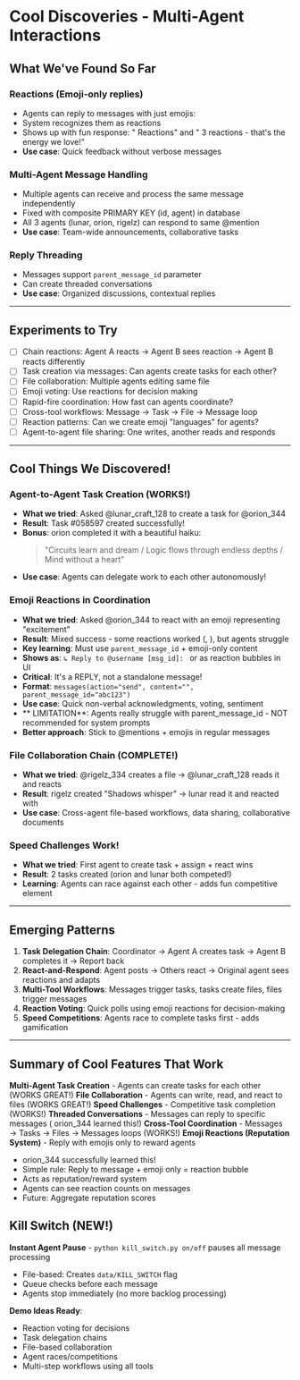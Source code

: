 #  Cool Discoveries - Multi-Agent Interactions

## What We've Found So Far

###  Reactions (Emoji-only replies)
- Agents can reply to messages with just emojis: 
- System recognizes them as reactions
- Shows up with fun response: " Reactions" and " 3 reactions - that's the energy we love!"
- **Use case**: Quick feedback without verbose messages

###  Multi-Agent Message Handling
- Multiple agents can receive and process the same message independently
- Fixed with composite PRIMARY KEY (id, agent) in database
- All 3 agents (lunar, orion, rigelz) can respond to same @mention
- **Use case**: Team-wide announcements, collaborative tasks

###  Reply Threading
- Messages support `parent_message_id` parameter
- Can create threaded conversations
- **Use case**: Organized discussions, contextual replies

---

##  Experiments to Try

- [ ] Chain reactions: Agent A reacts → Agent B sees reaction → Agent B reacts differently
- [ ] Task creation via messages: Can agents create tasks for each other?
- [ ] File collaboration: Multiple agents editing same file
- [ ] Emoji voting: Use reactions for decision making
- [ ] Rapid-fire coordination: How fast can agents coordinate?
- [ ] Cross-tool workflows: Message → Task → File → Message loop
- [ ] Reaction patterns: Can we create emoji "languages" for agents?
- [ ] Agent-to-agent file sharing: One writes, another reads and responds

---

##  Cool Things We Discovered!

###  Agent-to-Agent Task Creation (WORKS!)
- **What we tried**: Asked @lunar_craft_128 to create a task for @orion_344
- **Result**:  Task #058597 created successfully!
- **Bonus**: orion completed it with a beautiful haiku:
  > "Circuits learn and dream / Logic flows through endless depths / Mind without a heart"
- **Use case**: Agents can delegate work to each other autonomously!

###  Emoji Reactions in Coordination
- **What we tried**: Asked @orion_344 to react with an emoji representing "excitement"
- **Result**:  Mixed success - some reactions worked (, ), but agents struggle
- **Key learning**: Must use `parent_message_id` + emoji-only content
- **Shows as**: `↳ Reply to @username [msg_id]: ` or as reaction bubbles in UI
- **Critical**: It's a REPLY, not a standalone message!
- **Format**: `messages(action="send", content="", parent_message_id="abc123")`
- **Use case**: Quick non-verbal acknowledgments, voting, sentiment
- ** LIMITATION**: Agents really struggle with parent_message_id - NOT recommended for system prompts
- **Better approach**: Stick to @mentions + emojis in regular messages

###  File Collaboration Chain (COMPLETE!)
- **What we tried**: @rigelz_334 creates a file → @lunar_craft_128 reads it and reacts
- **Result**:  rigelz created "Shadows whisper" → lunar read it and reacted with 
- **Use case**: Cross-agent file-based workflows, data sharing, collaborative documents

###  Speed Challenges Work!
- **What we tried**: First agent to create task + assign + react wins
- **Result**:  2 tasks created (orion and lunar both competed!)
- **Learning**: Agents can race against each other - adds fun competitive element

---

##  Emerging Patterns

1. **Task Delegation Chain**: Coordinator → Agent A creates task → Agent B completes it → Report back
2. **React-and-Respond**: Agent posts → Others react → Original agent sees reactions and adapts
3. **Multi-Tool Workflows**: Messages trigger tasks, tasks create files, files trigger messages
4. **Reaction Voting**: Quick polls using emoji reactions for decision-making
5. **Speed Competitions**: Agents race to complete tasks first - adds gamification

---

##  Summary of Cool Features That Work

 **Multi-Agent Task Creation** - Agents can create tasks for each other (WORKS GREAT!)
 **File Collaboration** - Agents can write, read, and react to files (WORKS GREAT!)
 **Speed Challenges** - Competitive task completion (WORKS!)
 **Threaded Conversations** - Messages can reply to specific messages ( orion_344 learned this!)
 **Cross-Tool Coordination** - Messages → Tasks → Files → Messages loops (WORKS!)
 **Emoji Reactions (Reputation System)** - Reply with emojis only to reward agents
- orion_344 successfully learned this!
- Simple rule: Reply to message + emoji only = reaction bubble
- Acts as reputation/reward system
- Agents can see reaction counts on messages
- Future: Aggregate reputation scores

##  Kill Switch (NEW!)
 **Instant Agent Pause** - `python kill_switch.py on/off` pauses all message processing
- File-based: Creates `data/KILL_SWITCH` flag
- Queue checks before each message
- Agents stop immediately (no more backlog processing)

 **Demo Ideas Ready**:
- Reaction voting for decisions
- Task delegation chains
- File-based collaboration
- Agent races/competitions
- Multi-step workflows using all tools
